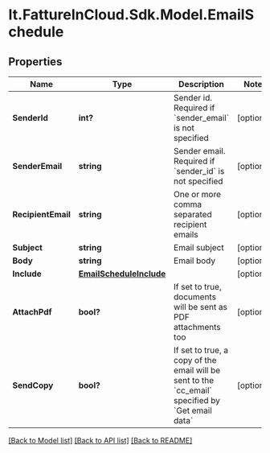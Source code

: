 # It.FattureInCloud.Sdk.Model.EmailSchedule

## Properties

Name | Type | Description | Notes
------------ | ------------- | ------------- | -------------
**SenderId** | **int?** | Sender id. Required if &#x60;sender_email&#x60; is not specified | [optional] 
**SenderEmail** | **string** | Sender email. Required if &#x60;sender_id&#x60; is not specified | [optional] 
**RecipientEmail** | **string** | One or more comma separated recipient emails | [optional] 
**Subject** | **string** | Email subject | [optional] 
**Body** | **string** | Email body | [optional] 
**Include** | [**EmailScheduleInclude**](EmailScheduleInclude.md) |  | [optional] 
**AttachPdf** | **bool?** | If set to true, documents will be sent as PDF attachments too | [optional] 
**SendCopy** | **bool?** | If set to true, a copy of the email will be sent to the &#x60;cc_email&#x60; specified by &#x60;Get email data&#x60; | [optional] 

[[Back to Model list]](../README.md#documentation-for-models) [[Back to API list]](../README.md#documentation-for-api-endpoints) [[Back to README]](../README.md)

